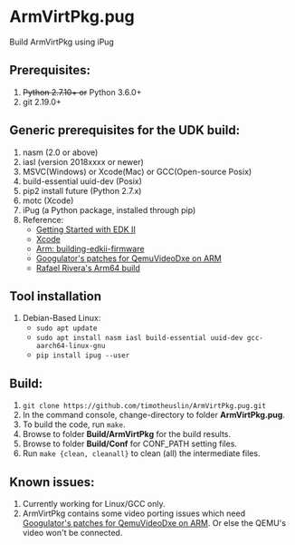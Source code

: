 # ArmVirtPkg.pug
Build ArmVirtPkg using iPug

## Prerequisites:
1. ~~Python 2.7.10+ or~~ Python 3.6.0+
2. git 2.19.0+


## Generic prerequisites for the UDK build:
1. nasm (2.0 or above)
2. iasl (version 2018xxxx or newer)
3. MSVC(Windows) or Xcode(Mac) or GCC(Open-source Posix)
4. build-essential uuid-dev (Posix)
5. pip2 install future (Python 2.7.x)
6. motc (Xcode)
7. iPug (a Python package, installed through pip)
0. Reference:
    - [Getting Started with EDK II](https://github.com/tianocore/tianocore.github.io/wiki/Getting%20Started%20with%20EDK%20II) 
    - [Xcode](https://github.com/tianocore/tianocore.github.io/wiki/Xcode)
    - [Arm: building-edkii-firmware](https://developer.arm.com/tools-and-software/open-source-software/firmware/edkii-uefi-firmware/building-edkii-firmware)
    - [Googulator's patches for QemuVideoDxe on ARM](https://github.com/Googulator/edk2/commits/NonKVM)
    - [Rafael Rivera's Arm64 build](https://withinrafael.com/2018/02/11/boot-arm64-builds-of-windows-10-in-qemu/)


## Tool installation
1. Debian-Based Linux:
    - `sudo apt update`
    - `sudo apt install nasm iasl build-essential uuid-dev gcc-aarch64-linux-gnu`
    - `pip install ipug --user`


## Build:
1. `git clone https://github.com/timotheuslin/ArmVirtPkg.pug.git`
2. In the command console, change-directory to folder **ArmVirtPkg.pug**.
3. To build the code, run `make`.
4. Browse to folder **Build/ArmVirtPkg** for the build results.
5. Browse to folder **Build/Conf** for CONF_PATH setting files.
6. Run `make {clean, cleanall}` to clean (all) the intermediate files.


## Known issues:
1. Currently working for Linux/GCC only.
2. ArmVirtPkg contains some video porting issues which need [Googulator's patches for QemuVideoDxe on ARM](https://github.com/Googulator/edk2/commits/NonKVM). Or else the QEMU's video won't be connected.
